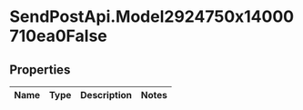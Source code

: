 # SendPostApi.Model2924750x14000710ea0False

## Properties
Name | Type | Description | Notes
------------ | ------------- | ------------- | -------------


